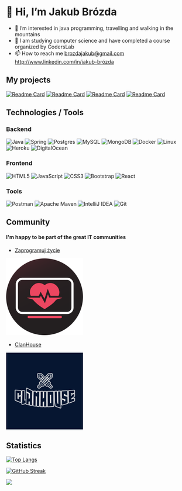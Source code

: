 # 👋 Hi, I’m Jakub Brózda
- 👀 I’m interested in java programming, travelling and walking in the mountains
-  :school: I am studying computer science and have completed a course organized by CodersLab
- 📫 How to reach me
brozdajakub@gmail.com
http://www.linkedin.com/in/jakub-brózda


## My projects

[![Readme Card](https://github-readme-stats.vercel.app/api/pin/?username=norsu296&repo=Futurniture&theme=darcula&hide_border=true&custom_title=asd)](https://github.com/norsu296/futurniture)
[![Readme Card](https://github-readme-stats.vercel.app/api/pin/?username=norsu296&repo=Driver&theme=darcula&hide_border=true)](https://github.com/norsu296/driver)
[![Readme Card](https://github-readme-stats.vercel.app/api/pin/?username=norsu296&repo=aistracking&theme=darcula&hide_border=true)](https://github.com/norsu296/aisTracking)
[![Readme Card](https://github-readme-stats.vercel.app/api/pin/?username=ClanHouse&repo=Tinder-For-Projects&theme=darcula&hide_border=true)](https://github.com/Clanhouse/tinder-for-projects)

## Technologies / Tools

### Backend
 ![Java](https://img.shields.io/badge/java-%23ED8B00.svg?style=for-the-badge&logo=java&logoColor=white)
 ![Spring](https://img.shields.io/badge/spring-%236DB33F.svg?style=for-the-badge&logo=spring&logoColor=white)
 ![Postgres](https://img.shields.io/badge/postgres-%23316192.svg?style=for-the-badge&logo=postgresql&logoColor=white)
![MySQL](https://img.shields.io/badge/mysql-%2300f.svg?style=for-the-badge&logo=mysql&logoColor=white)
![MongoDB](https://img.shields.io/badge/MongoDB-%234ea94b.svg?style=for-the-badge&logo=mongodb&logoColor=white)
![Docker](https://img.shields.io/badge/docker-%230db7ed.svg?style=for-the-badge&logo=docker&logoColor=white)
![Linux](https://img.shields.io/badge/Linux-FCC624?style=for-the-badge&logo=linux&logoColor=black)
![Heroku](https://img.shields.io/badge/heroku-%23430098.svg?style=for-the-badge&logo=heroku&logoColor=white)
![DigitalOcean](https://img.shields.io/badge/DigitalOcean-%230167ff.svg?style=for-the-badge&logo=digitalOcean&logoColor=white)

### Frontend
![HTML5](https://img.shields.io/badge/html5-%23E34F26.svg?style=for-the-badge&logo=html5&logoColor=white)
![JavaScript](https://img.shields.io/badge/javascript-%23323330.svg?style=for-the-badge&logo=javascript&logoColor=%23F7DF1E)
![CSS3](https://img.shields.io/badge/css3-%231572B6.svg?style=for-the-badge&logo=css3&logoColor=white)
![Bootstrap](https://img.shields.io/badge/bootstrap-%23563D7C.svg?style=for-the-badge&logo=bootstrap&logoColor=white)
![React](https://img.shields.io/badge/react-%2320232a.svg?style=for-the-badge&logo=react&logoColor=%2361DAFB)

### Tools
![Postman](https://img.shields.io/badge/Postman-FF6C37?style=for-the-badge&logo=postman&logoColor=white)
![Apache Maven](https://img.shields.io/badge/Apache%20Maven-C71A36?style=for-the-badge&logo=Apache%20Maven&logoColor=white)
![IntelliJ IDEA](https://img.shields.io/badge/IntelliJIDEA-000000.svg?style=for-the-badge&logo=intellij-idea&logoColor=white)
![Git](https://img.shields.io/badge/git-%23F05033.svg?style=for-the-badge&logo=git&logoColor=white)


## Community

#### I'm happy to be part of the great IT communities 
- [Zaprogramuj życie](https://discord.gg/zaprogramujzycie)

![alt text](./logo-profil-circle_250.png)

- [ClanHouse](https://www.linkedin.com/company/clanhouseio)

![alt text](./clanhouse.png)

## Statistics

[![Top Langs](https://github-readme-stats.vercel.app/api/top-langs/?username=norsu296&layout=compact&hide_border=true&theme=darcula&bg_color=00000000&langs_count=6&icons_show=true&hide=jupyter%20notebook,tex,css,php)](https://github.com/anuraghazra/github-readme-stats)

[![GitHub Streak](https://github-readme-streak-stats.herokuapp.com/?user=norsu296&theme=darcula&hide_border=true&background=FFFFFF00)](https://git.io/streak-stats)


![](https://komarev.com/ghpvc/?username=norsu296&color=orange)
<!---
Norsu296/Norsu296 is a ✨ special ✨ repository because its `README.md` (this file) appears on your GitHub profile.
You can click the Preview link to take a look at your changes.
--->
